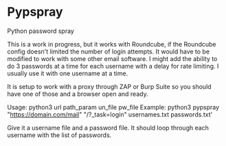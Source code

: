 # Pypspray
Python password spray

This is a work in progress, but it works with Roundcube, if the Roundcube config doesn't limited the number of login attempts. It would have to be modified to work with some other email software. I might add the ability to do 3 passwords at a time for each username with a delay for rate limiting. I usually use it with one username at a time.

It is setup to work with a proxy through ZAP or Burp Suite so you should have one of those and a browser open and ready.

Usage: python3 url path_param un_file pw_file
Example: python3 pypspray "https://domain.com/mail" "/?_task=login" usernames.txt passwords.txt'

Give it a username file and a password file. It should loop through each username with the list of passwords.
